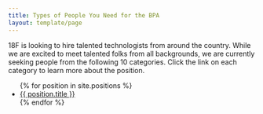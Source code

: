 ```yaml
---
title: Types of People You Need for the BPA
layout: template/page
---
```

18F is looking to hire talented technologists from around the country. While we are excited to meet talented folks from all backgrounds, we are currently seeking people from the following 10 categories. Click the link on each category to learn more about the position.

<ul>
{% for position in site.positions %}
	<li><a href="{{site.baseurl}}{{ position.url }}">{{ position.title }}</a></li>
{% endfor %}
</ul>
